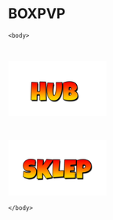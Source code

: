 # BOXPVP
<html>
	<head>
		<title>BOXPVP</title>
	</head>

	<body>
<br>
<a href="https://szym0neek.github.io/MCBOXPLAYhtml/" target="_blank">
<p><img src="HUB.png" width="200"></p>
</a>


<br>
<a href="SKLEP BOXPVP.html" target="_blank">
<p><img src="SKLEP.png" width="200"></p>
</a>


	</body>
</html>
